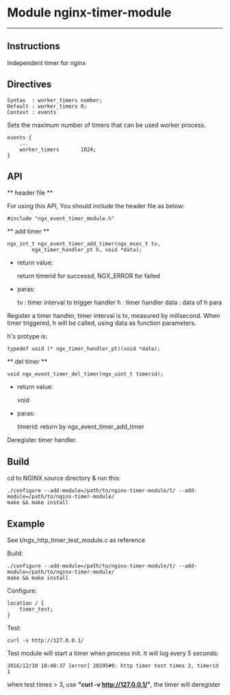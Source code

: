 # Module nginx-timer-module
---
## Instructions

Independent timer for nginx

## Directives

	Syntax  : worker_timers number;
	Default : worker_timers 0;
	Context : events

Sets the maximum number of timers that can be used worker process.

	events {
		...
		worker_timers       1024;
	}

## API

** header file **

For using this API, You should include the header file as below:

	#include "ngx_event_timer_module.h"

** add timer **

	ngx_int_t ngx_event_timer_add_timer(ngx_msec_t tv,
	        ngx_timer_handler_pt h, void *data);

- return value:

	return timerid for successd, NGX_ERROR for failed

- paras:

	tv   : timer interval to trigger handler
	h    : timer handler
	data : data of h para

Register a timer handler, timer interval is tv, measured by millsecond. When timer triggered, h will be called, using data as function parameters.

h's protype is:

	typedef void (* ngx_timer_handler_pt)(void *data);

** del timer **

	void ngx_event_timer_del_timer(ngx_uint_t timerid);

- return value:

	void

- paras:

	timerid: return by ngx_event_timer_add_timer

Deregister timer handler.

## Build

cd to NGINX source directory & run this:

	./configure --add-module=/path/to/nginx-timer-module/t/ --add-module=/path/to/nginx-timer-module/
	make && make install

## Example

See t/ngx_http_timer_test_module.c as reference

Build:

	./configure --add-module=/path/to/nginx-timer-module/t/ --add-module=/path/to/nginx-timer-module/
	make && make install

Configure:

	location / {
		timer_test;
	}

Test:

	curl -v http://127.0.0.1/

Test module will start a timer when process init. It will log every 5 seconds:

	2016/12/10 18:48:37 [error] 20295#0: http timer test times 2, timerid 1

when test times > 3, use **"curl -v http://127.0.0.1/"**, the timer will deregister
